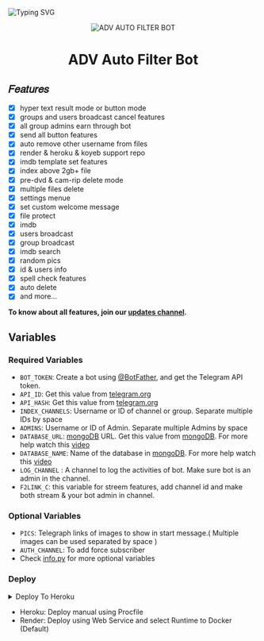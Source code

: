 ![Typing SVG](https://readme-typing-svg.herokuapp.com/?lines=Welcome+to+advance+auto+filter+bot;Created+by+HANSAKA!;A+advance+and+powerfully+repo!;And+more+features!)
</p>
<p align="center">
  <img src="https://graph.org/file/a66dbf46acf369e26d48a.jpg" alt="ADV AUTO FILTER BOT">
</p>
<h1 align="center">
  <b>ADV Auto Filter Bot</b>
</h1>


## 𝐹𝑒𝑎𝑡𝑢𝑟𝑒𝑠
- [x] hyper text result mode or button mode
- [x] groups and users broadcast cancel features
- [x] all group admins earn through bot
- [x] send all button features
- [x] auto remove other username from files
- [x] render & heroku & koyeb support repo
- [x] imdb template set features
- [x] index above 2gb+ file
- [x] pre-dvd & cam-rip delete mode
- [x] multiple files delete
- [x] settings menue
- [x] set custom welcome message
- [x] file protect
- [x] imdb
- [x] users broadcast
- [x] group broadcast
- [x] imdb search
- [x] random pics
- [x] id & users info
- [x] spell check features
- [x] auto delete
- [x] and more...

<b>To know about all features, join our <a href='https://telegram.me/SL_Bots_Updates'>updates channel</a>.</b>

## Variables

### Required Variables
* `BOT_TOKEN`: Create a bot using [@BotFather](https://telegram.dog/BotFather), and get the Telegram API token.
* `API_ID`: Get this value from [telegram.org](https://my.telegram.org/apps)
* `API_HASH`: Get this value from [telegram.org](https://my.telegram.org/apps)
* `INDEX_CHANNELS`: Username or ID of channel or group. Separate multiple IDs by space
* `ADMINS`: Username or ID of Admin. Separate multiple Admins by space
* `DATABASE_URL`: [mongoDB](https://www.mongodb.com) URL. Get this value from [mongoDB](https://www.mongodb.com). For more help watch this [video](https://youtu.be/JIoU6Mhv308)
* `DATABASE_NAME`: Name of the database in [mongoDB](https://www.mongodb.com). For more help watch this [video](https://youtu.be/JIoU6Mhv308)
* `LOG_CHANNEL` : A channel to log the activities of bot. Make sure bot is an admin in the channel.
* `F2LINK_C`: this variable for streem features, add channel id and make both stream & your bot admin in channel.
### Optional Variables
* `PICS`: Telegraph links of images to show in start message.( Multiple images can be used separated by space )
* `AUTH_CHANNEL`: To add force subscriber
* Check [info.py](https://github.com/HansakaAnuhas-TG/AutoFilterBot-Beta/blob/main/info.py) for more optional variables

### Deploy


<details><summary>Deploy To Heroku</summary>
<p>
<br>
<a href="https://heroku.com/deploy?template=https://github.com/GamingBeast1/AutoFilterBot-Beta-extra">
  <img src="https://www.herokucdn.com/deploy/button.svg" alt="Deploy To Heroku">
</a>
</p>
</details>

- Heroku:
Deploy manual using Procfile
- Render:
Deploy using Web Service and select Runtime to Docker (Default)
